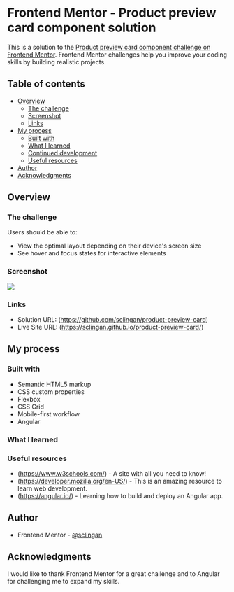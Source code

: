 # Frontend Mentor - Product preview card component solution

This is a solution to the [Product preview card component challenge on Frontend Mentor](https://www.frontendmentor.io/challenges/product-preview-card-component-GO7UmttRfa). Frontend Mentor challenges help you improve your coding skills by building realistic projects. 

## Table of contents

- [Overview](#overview)
  - [The challenge](#the-challenge)
  - [Screenshot](#screenshot)
  - [Links](#links)
- [My process](#my-process)
  - [Built with](#built-with)
  - [What I learned](#what-i-learned)
  - [Continued development](#continued-development)
  - [Useful resources](#useful-resources)
- [Author](#author)
- [Acknowledgments](#acknowledgments)


## Overview

### The challenge

Users should be able to:

- View the optimal layout depending on their device's screen size
- See hover and focus states for interactive elements

### Screenshot

![](./screenshot.jpg)



### Links

- Solution URL: (https://github.com/sclingan/product-preview-card)
- Live Site URL: (https://sclingan.github.io/product-preview-card/)

## My process

### Built with

- Semantic HTML5 markup
- CSS custom properties
- Flexbox
- CSS Grid
- Mobile-first workflow
- Angular


### What I learned




### Useful resources

- (https://www.w3schools.com/) - A site with all you need to know!
- (https://developer.mozilla.org/en-US/) - This is an amazing resource to learn web development.
- (https://angular.io/) - Learning how to build and deploy an Angular app.


## Author

- Frontend Mentor - [@sclingan](https://www.frontendmentor.io/profile/sclingan)


## Acknowledgments

I would like to thank Frontend Mentor for a great challenge and to Angular for challenging me to expand my skills.


